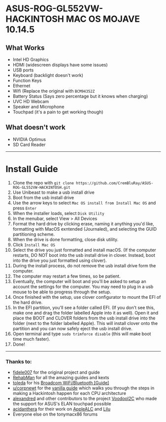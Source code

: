 # ASUS-ROG-GL552VW-HACKINTOSH MAC OS MOJAVE 10.14.5
## What Works
- Intel HD Graphics
- HDMI (widescreen displays have some issues)
- USB ports
- Keyboard (backlight doesn't work)
- Function Keys
- Ethernet
- Wifi (Replace the original with `BCM94352Z`
- Battery Status (Says zero percentage but it knows when charging)
- UVC HD Webcam
- Speaker and Microphone
- Touchpad (it's a pain to get working though)
## What doesn't work
- NVIDIA Optimus
- SD Card Reader
---
# Install Guide
1. Clone the repo with `git clone https://github.com/CremBluRay/ASUS-ROG-GL552VW-HACKINTOSH.git`
2. Use Unibeast to make a usb install drive
3. Boot from the usb install drive
4. Use the arrow keys to select `Mac OS install from Install Mac OS` and press `Enter`
5. When the installer loads, select `Disk Utility`
6. In the menubar, select View > All Devices
7. Format the hard drive by clicking erase, naming it anything you'd like, formatting with MacOS exntended (Journaled), and selecting the GUID partitioning scheme.
8. When the drive is done formatting, close disk utility.
9. Click `Install Mac OS`
10. Select the drive you just formatted and install macOS. (If the computer restarts, DO NOT boot into the usb install drive in clover. Instead, boot into the drive you just formatted using clover).
11. During the install process, do not remove the usb install drive form the computer.
12. The computer may restart a few times, so be patient.
13. Eventually, the computer will boot and you'll be asked to setup an account the settings for the computer. You may need to plug in a usb mouse to be able to progress through the setup.
14. Once finished with the setup, use clover configurator to mount the EFI of the hard drive.
15. In the EFI partition, you'll see a folder called EFI. (If you don't see this, make one and drag the folder labelled Apple into it as well). Open it and place the BOOT and CLOVER folders from the usb install drive into the folder (next to the folder labelled Apple). This will install clover onto the partition and you can now safely eject the usb install drive.
16. Open terminal and type `sudo trimforce disable` (this will make boot time much faster).
17. Done!
---
### Thanks to:
- [fidele007](https://github.com/fidele007) for the original project and guide
- [RehabMan](https://www.tonymacx86.com/members/rehabman.429483/) for all the amazing guides and kexts
- [toleda](https://www.tonymacx86.com/members/toleda.2393/) for his [Broadcom WiFi/Bluetooth [Guide]](https://www.tonymacx86.com/threads/broadcom-wifi-bluetooth-guide.242423/)
- [u/corpnewt](https://www.reddit.com/user/corpnewt) for the [vanilla guide](https://hackintosh.gitbook.io/-r-hackintosh-vanilla-desktop-guide/) which walks you through the steps in making a Hackintosh happen for each CPU architecture
- [alexandred](https://github.com/alexandred) and other contributors to the project [VoodooI2C](https://github.com/alexandred/VoodooI2C) who made the support for ASUS's ELAN touchpad possible
- [acidanthera](https://github.com/acidanthera) for their work on [AppleALC](https://github.com/acidanthera/AppleALC) and [Lilu](https://github.com/acidanthera/Lilu)
- Everyone else on the tonymacx86 forums
